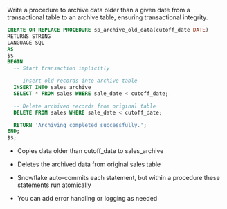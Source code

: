 Write a procedure to archive data older than a given date from a transactional table to an archive table, ensuring transactional integrity.

```sql
CREATE OR REPLACE PROCEDURE sp_archive_old_data(cutoff_date DATE)
RETURNS STRING
LANGUAGE SQL
AS
$$
BEGIN
  -- Start transaction implicitly

  -- Insert old records into archive table
  INSERT INTO sales_archive
  SELECT * FROM sales WHERE sale_date < cutoff_date;

  -- Delete archived records from original table
  DELETE FROM sales WHERE sale_date < cutoff_date;

  RETURN 'Archiving completed successfully.';
END;
$$;
```
- Copies data older than cutoff_date to sales_archive

- Deletes the archived data from original sales table

- Snowflake auto-commits each statement, but within a procedure these statements run atomically

- You can add error handling or logging as needed